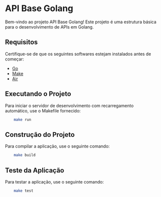 # API Base Golang

Bem-vindo ao projeto API Base Golang! Este projeto é uma estrutura básica para o desenvolvimento de APIs em Golang.

## Requisitos

Certifique-se de que os seguintes softwares estejam instalados antes de começar:

- [Go](https://golang.org/dl/)
- [Make](https://www.gnu.org/software/make/)
- [Air](https://github.com/cosmtrek/air)

## Executando o Projeto

Para iniciar o servidor de desenvolvimento com recarregamento automático, use o Makefile fornecido:

```bash
    make run
```

## Construção do Projeto

Para compilar a aplicação, use o seguinte comando:

```bash
    make build
```

## Teste da Aplicação

Para testar a aplicação, use o seguinte comando:

```bash
    make test
```